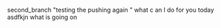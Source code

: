 second_branch
"testing the pushing   again " 
what c
an
I do
for you today
asdfkjn
what is going on
